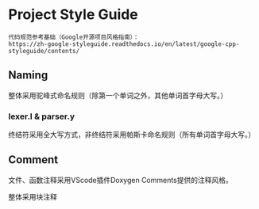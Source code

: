 # Project Style Guide

```
代码规范参考基础（Google开源项目风格指南）：
https://zh-google-styleguide.readthedocs.io/en/latest/google-cpp-styleguide/contents/
```

## Naming
整体采用驼峰式命名规则（除第一个单词之外，其他单词首字母大写。）

### lexer.l & parser.y

终结符采用全大写方式，非终结符采用帕斯卡命名规则（所有单词首字母大写。）

## Comment
文件、函数注释采用VScode插件Doxygen Comments提供的注释风格。

整体采用块注释
